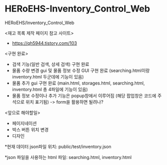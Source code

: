 # HERoEHS-Inventory_Control_Web
HERoEHS/Inventory_Control_Web

<재고 목록 제작 페이지 참고 사이트>

 - https://qh5944.tistory.com/103

<구현 완료>
 - 검색 기능(일반 검색, 상세 검색) 구현 완료
 - 물품 수량 변경 gui 및 물품 정보 수정 GUI 구현 완료 (searching.html이랑 inventory.html 두군데에 기능이 있음)
 - 물품 추가 gui 구현 완료 (main.html, storages.html, searching.html, inventory.html 총 4파일에 기능이 있음)
 - 물품 정보 수정이나 추가 기능은 popup창에서 이루어짐 (해당 팝업창은 코드에 주석으로 위치 표기됨) -> form을 활용하면 될려나?

<앞으로 해야할일>

 - 페이지네이션
 - 박스 버튼 위치 변경
 - 디자인



 *현재 데이터 json파일 위치: public/test/inventory.json

 *json 파일을 사용하는 html 파일: searching.html, inventory.html
